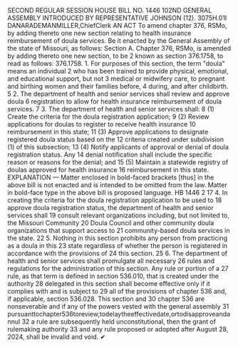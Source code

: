 SECOND REGULAR SESSION
HOUSE BILL NO. 1446
102ND GENERAL ASSEMBLY
INTRODUCED BY REPRESENTATIVE JOHNSON (12).
3075H.01I DANARADEMANMILLER,ChiefClerk
AN ACT
To amend chapter 376, RSMo, by adding thereto one new section relating to health insurance
reimbursement of doula services.
Be it enacted by the General Assembly of the state of Missouri, as follows:
Section A. Chapter 376, RSMo, is amended by adding thereto one new section, to be
2 known as section 376.1758, to read as follows:
376.1758. 1. For purposes of this section, the term "doula" means an individual
2 who has been trained to provide physical, emotional, and educational support, but not
3 medical or midwifery care, to pregnant and birthing women and their families before,
4 during, and after childbirth.
5 2. The department of health and senior services shall review and approve doula
6 registration to allow for health insurance reimbursement of doula services.
7 3. The department of health and senior services shall:
8 (1) Create the criteria for the doula registration application;
9 (2) Review applications for doulas to register to receive health insurance
10 reimbursement in this state;
11 (3) Approve applications to designate registered doula status based on the
12 criteria created under subdivision (1) of this subsection;
13 (4) Notify applicants of approval or denial of doula registration status. Any
14 denial notification shall include the specific reason or reasons for the denial; and
15 (5) Maintain a statewide registry of doulas approved for health insurance
16 reimbursement in this state.
EXPLANATION — Matter enclosed in bold-faced brackets [thus] in the above bill is not enacted and is
intended to be omitted from the law. Matter in bold-face type in the above bill is proposed language.
HB 1446 2
17 4. In creating the criteria for the doula registration application to be used to
18 approve doula registration status, the department of health and senior services shall
19 consult relevant organizations including, but not limited to, the Missouri Community
20 Doula Council and other community doula organizations that support access to
21 community-based doula services in the state.
22 5. Nothing in this section prohibits any person from practicing as a doula in this
23 state regardless of whether the person is registered in accordance with the provisions of
24 this section.
25 6. The department of health and senior services shall promulgate all necessary
26 rules and regulations for the administration of this section. Any rule or portion of a
27 rule, as that term is defined in section 536.010, that is created under the authority
28 delegated in this section shall become effective only if it complies with and is subject to
29 all of the provisions of chapter 536 and, if applicable, section 536.028. This section and
30 chapter 536 are nonseverable and if any of the powers vested with the general assembly
31 pursuanttochapter536toreview,todelaytheeffectivedate,ortodisapproveandannul
32 a rule are subsequently held unconstitutional, then the grant of rulemaking authority
33 and any rule proposed or adopted after August 28, 2024, shall be invalid and void.
✔
